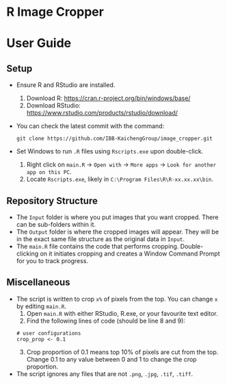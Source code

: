 # R Image Cropper

# User Guide

## Setup

* Ensure R and RStudio are installed.
  1. Download R: https://cran.r-project.org/bin/windows/base/
  2. Download RStudio: https://www.rstudio.com/products/rstudio/download/

* You can check the latest commit with the command:

    `git clone https://github.com/IBB-KaichengGroup/image_cropper.git`

* Set Windows to run `.R` files using `Rscripts.exe` upon double-click.
  1. Right click on `main.R` -> `Open with` -> `More apps` -> `Look for another app on this PC`.
  2. Locate `Rscripts.exe`, likely in `C:\Program Files\R\R-xx.xx.xx\bin`.

## Repository Structure

* The `Input` folder is where you put images that you want cropped. There can be sub-folders within
 it.
* The `Output` folder is where the cropped images will appear. They will be in the exact same file 
structure as the original data in `Input`.
* The `main.R` file contains the code that performs cropping. Double-clicking on it initiates 
cropping and creates a Window Command Prompt for you to track progress.

## Miscellaneous

* The script is written to crop `x%` of pixels from the top. You can change `x` by editing `main.R`.
  1. Open `main.R` with either RStudio, R.exe, or your favourite text editor.
  2. Find the following lines of code (should be line 8 and 9):
    ```
    # user configurations
    crop_prop <- 0.1
    ```
  3. Crop proportion of 0.1 means top 10% of pixels are cut from the top. Change 0.1 to any value 
  between 0 and 1 to change the crop proportion.
* The script ignores any files that are not `.png`, `.jpg`, `.tif`, `.tiff`.
